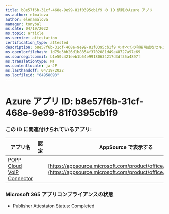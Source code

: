 ```yaml
---
title: b8e57f6b-31cf-468e-9e99-81f0395cb1f9 の ID 情報のAzure アプリ
ms.author: elmalova
author: elenamalova
manager: tonybal
ms.date: 04/19/2022
ms.topic: article
ms.service: attestation
certification_type: attested
description: b8e57f6b-31cf-468e-9e99-81f0395cb1f9 のすべての利用可能なセキュリティとコンプライアンス情報。
ms.openlocfilehash: 1d75e3bb26d1b8354f3702081d49e48727a97e69
ms.sourcegitcommit: b1e50c421eeb1b54e99180634217d3df35a4897f
ms.translationtype: MT
ms.contentlocale: ja-JP
ms.lasthandoff: 04/19/2022
ms.locfileid: "64958093"
---
```

# <a name="azure-app-id-b8e57f6b-31cf-468e-9e99-81f0395cb1f9"></a>Azure アプリ ID: b8e57f6b-31cf-468e-9e99-81f0395cb1f9


### <a name="apps-associated-with-this-id"></a>この ID に関連付けられているアプリ:
| **アプリ名** | **認定** | **AppSource で表示する** |
|--------------|---------------|-----------------------|
| [POPP Cloud VoIP Connector](../forward/WA200003306.md) |  | [https://appsource.microsoft.com/product/office/WA200003306](https://appsource.microsoft.com/product/office/WA200003306) |

### <a name="microsoft-365-app-compliance-status"></a>Microsoft 365 アプリコンプライアンスの状態
- Publisher Attestaton Status: Completed
